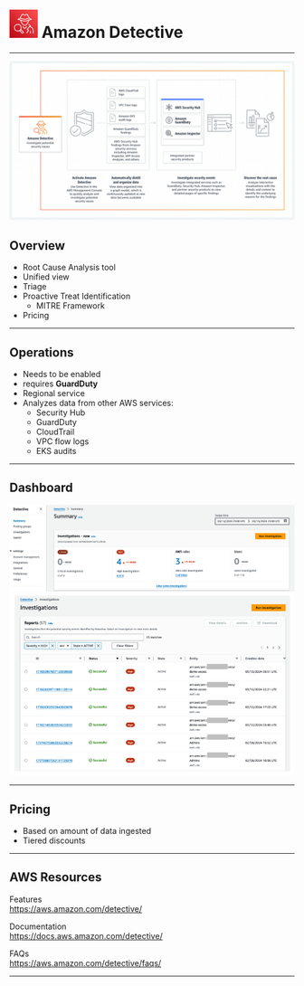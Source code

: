 # <img src="../../images/DetectiveLogo.png" alt="Amazon Detective" style="height: 50px; width:50px;"/>  Amazon Detective  

---  
![Amazon Detective Overview](../../images/DetectiveOverview.png)  

## Overview  
- Root Cause Analysis tool
- Unified view
- Triage  
- Proactive Treat Identification
  - MITRE Framework 
- Pricing 


---  
## Operations  
- Needs to be enabled  
- requires **GuardDuty**  
- Regional service
- Analyzes data from other AWS services:
  - Security Hub
  - GuardDuty
  - CloudTrail 
  - VPC flow logs
  - EKS audits

---  
## Dashboard

<img src="../../images/DetectiveDashboard1.png" alt="Amazon Detective Dashboard" style="width:550px;"/>
  

<img src="../../images/DetectiveDashboard2.png" alt="Amazon Detective Dashboard" style="width:550px;"/>

---  
## Pricing
- Based on amount of data ingested
- Tiered discounts 


---  
## AWS Resources

Features  
https://aws.amazon.com/detective/

Documentation  
https://docs.aws.amazon.com/detective/

FAQs  
https://aws.amazon.com/detective/faqs/

---  

